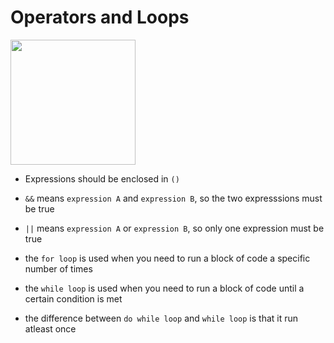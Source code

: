 # **Operators and Loops**

<img src="https://1000logos.net/wp-content/uploads/2020/09/JavaScript-Logo.png" width="200">

- Expressions should be enclosed in `()`

- `&&` means `expression A` and `expression B`, so the two expresssions must be true

- `||` means `expression A` or `expression B`, so only one expression must be true

- the `for loop` is used when you need to run a block of code a specific number of times

- the `while loop` is used when you need to run a block of code until a certain condition is met

- the difference between `do while loop` and `while loop` is that it run atleast once
